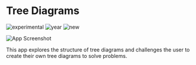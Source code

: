 # Tree Diagrams

![experimental](https://img.shields.io/badge/lifecycle-experimental-orange)
![year](https://img.shields.io/badge/year-2020-lightgrey)
![new](https://img.shields.io/badge/lifecycle-newapp-brightgreen)

![App Screenshot](/docs/screenshot.png)

This app explores the structure of tree diagrams and challenges the user to create their own tree diagrams to solve problems.
